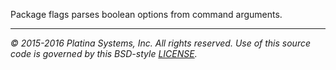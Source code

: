 Package flags parses boolean options from command arguments.

---

*&copy; 2015-2016 Platina Systems, Inc. All rights reserved.
Use of this source code is governed by this BSD-style [LICENSE].*

[LICENSE]: ../LICENSE
